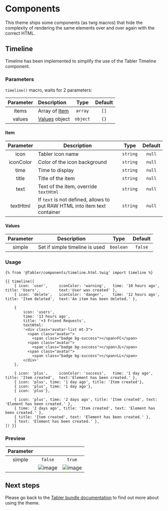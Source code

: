 # Components

This theme ships some components (as twig macros) that hide the complexity of rendering the same elements over and over again with the correct HTML.

## Timeline

Timeline has been implemented to simplify the use of the Tabler Timeline component.

### Parameters
`timeline()` macro, waits for 2 parameters:

| Parameter | Description                    |   Type    | Default |
|:---------:|:-------------------------------|:---------:|:-------:|
|   items   | Array of [Item](#Item)         |  `array`  |  `[]`   |
|  values   | [Values](#Item) object         | `object`  |  `{}`   |

#### Item
| Parameter | Description                                                               |   Type    |  Default  |
|:---------:|---------------------------------------------------------------------------|:---------:|:---------:|
|   icon    | Tabler icon name                                                          | `string`  |  `null`   |
| iconColor | Color of the icon background                                              | `string`  |  `null`   |
|   time    | Time to display                                                           | `string`  |  `null`   |
|   title   | Title of the item                                                         | `string`  |  `null`   |
|   text    | Text of the item, override `textHtml`                                     | `string`  |  `null`   |
| textHtml  | If `text` is not defined, allows to put RAW HTML into item text container | `string`  |  `null`   |

#### Values
| Parameter | Description                          |   Type    | Default |
|:---------:|--------------------------------------|:---------:|:-------:|
|  simple   | Set if simple timeline is used       | `boolean` | `false` |                                        
### Usage

```twig
{% from '@Tabler/components/timeline.html.twig' import timeline %}

{{ timeline([
    { icon: 'user',     iconColor: 'warning',   time: '10 hours ago',   title: 'Users',         text:'User was created' },
    { icon: 'delete',   iconColor: 'danger',    time: '12 hours ago',   title: 'Item deleted',  text:'An item has been deleted.' },

    {
        icon: 'users',
        time: '13 hours ago',
        title: '+3 Friend Requests',
        textHtml:
        '<div class="avatar-list mt-3">
          <span class="avatar">
            <span class="badge bg-success"></span>FC</span>
          <span class="avatar">
            <span class="badge bg-success"></span>JL</span>
          <span class="avatar">
            <span class="badge bg-success"></span>LL</span>
        </div>'
    },

    { icon: 'plus',     iconColor: 'success',   time: '1 day ago',      title: 'Item created',  text:'Element has been created.' },
    { icon: 'plus', time: '1 day ago', title: 'Item created'},
    { icon: 'plus', time: '1 day ago'},
    { icon: 'plus'},

    { icon: 'plus', time: '2 days ago', title: 'Item created', text: 'Element has been created.' },
    { time: '2 days ago', title: 'Item created', text: 'Element has been created.' },
    { title: 'Item created', text: 'Element has been created.' },
    { text: 'Element has been created.' },
]) }}
```
### Preview

| Parameter |         |        |
|:---------:|:-------:|:------:|
|  simple   | `false` | `true` |  
|           | ![image](https://user-images.githubusercontent.com/25293190/169993117-200f77e8-fa05-4ffc-8eb2-a9b2b412f5e2.png) | ![image](https://user-images.githubusercontent.com/25293190/169993433-81d8bbb9-c1ef-452e-8fb4-cf2386e91664.png) |  


## Next steps

Please go back to the [Tabler bundle documentation](index.md) to find out more about using the theme.
